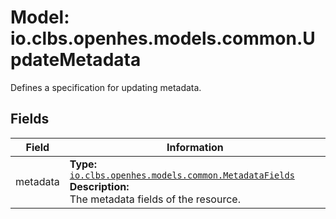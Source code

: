# Model: io.clbs.openhes.models.common.UpdateMetadata

Defines a specification for updating metadata.

## Fields

| Field | Information |
| --- | --- |
| metadata | <b>Type:</b> [`io.clbs.openhes.models.common.MetadataFields`](model-io-clbs-openhes-models-common-metadatafields.md)<br><b>Description:</b><br>The metadata fields of the resource. |

